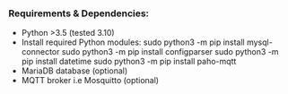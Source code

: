 ### Requirements & Dependencies: 
- Python >3.5 (tested 3.10)
- Install required Python modules:
  sudo python3 -m pip install mysql-connector
  sudo python3 -m pip install configparser
  sudo python3 -m pip install datetime
  sudo python3 -m pip install paho-mqtt
- MariaDB database (optional)
- MQTT broker i.e Mosquitto (optional)

